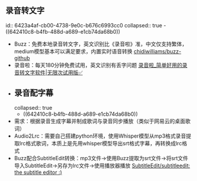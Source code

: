 ## 录音转文字
id:: 6423a4af-cb00-4738-9e0c-b676c6993cc0
collapsed:: true
	- ((642410c8-b4fb-488d-a689-e1cb74da68b0))
- Buzz：免费本地录音转文字，英文识别比《录音啦》准，中文仅支持繁体，medium模型基本可以满足要求，内置实时语音转换 [chidiwilliams/buzz-github](https://github.com/chidiwilliams/buzz)
- 录音啦：每天180分钟免费试用，英文识别有丢字问题 [录音啦_简单好用的录音转文字软件|无限次试用版✅](https://www.luyinla.com/)
- ## 录音配字幕
  collapsed:: true
	- ((642410c8-b4fb-488d-a689-e1cb74da68b0))
- 需求：根据录音生成字幕并制成歌词与录音同步播放（类似于网易云的桌面歌词）
- Audio2Lrc：需要自己搭建python环境，使用Whisper模型从mp3格式录音提取lrc格式歌词，本质上是先用whisper模型导出srt格式字幕，再转换成lrc格式
- Buzz配合SubtitleEdit转换：mp3文件->使用Buzz提取为srt文件->将srt文件导入SubtitleEdit->另存为lrc文件->使用播放器播放 [SubtitleEdit/subtitleedit: the subtitle editor :)](https://github.com/SubtitleEdit/subtitleedit)